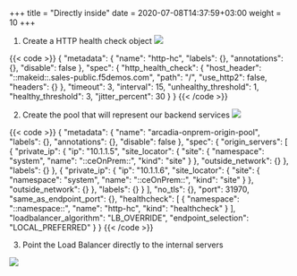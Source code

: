 +++
title = "Directly inside"
date = 2020-07-08T14:37:59+03:00
weight = 10
+++



1. Create a HTTP health check object
![](/images/6/Slide1.PNG)


{{< code >}}
{
  "metadata": {
    "name": "http-hc",
    "labels": {},
    "annotations": {},
    "disable": false
  },
  "spec": {
    "http_health_check": {
      "host_header": "::makeid::.sales-public.f5demos.com",
      "path": "/",
      "use_http2": false,
      "headers": {}
    },
    "timeout": 3,
    "interval": 15,
    "unhealthy_threshold": 1,
    "healthy_threshold": 3,
    "jitter_percent": 30
  }
}
{{< /code >}} 

2. Create the pool that will represent our backend services
![](/images/6/Slide2.PNG)

{{< code >}}
{
  "metadata": {
    "name": "arcadia-onprem-origin-pool",
    "labels": {},
    "annotations": {},
    "disable": false
  },
  "spec": {
    "origin_servers": [
      {
        "private_ip": {
          "ip": "10.1.1.5",
          "site_locator": {
            "site": {
              "namespace": "system",
              "name": "::ceOnPrem::",
              "kind": "site"
            }
          },
          "outside_network": {}
        },
        "labels": {}
      },
      {
        "private_ip": {
          "ip": "10.1.1.6",
          "site_locator": {
            "site": {
              "namespace": "system",
              "name": "::ceOnPrem::",
              "kind": "site"
            }
          },
          "outside_network": {}
        },
        "labels": {}
      }
    ],
    "no_tls": {},
    "port": 31970,
    "same_as_endpoint_port": {},
    "healthcheck": [
      {
        "namespace": "::namespace::",
        "name": "http-hc",
        "kind": "healthcheck"
      }
    ],
    "loadbalancer_algorithm": "LB_OVERRIDE",
    "endpoint_selection": "LOCAL_PREFERRED"
  }
}
{{< /code >}} 



3. Point the Load Balancer directly to the internal servers

![](/images/6/Slide3.PNG)